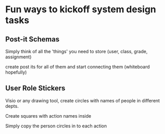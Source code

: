 # Fun ways to kickoff system design tasks

## Post-it Schemas

Simply think of all the 'things' you need to store (user, class, grade, assignment)

create post its for all of them and start connecting them (whiteboard hopefully)

## User Role Stickers

Visio or any drawing tool, create circles with names of people in different depts.

Create squares with action names inside

Simply copy the person circles in to each action 